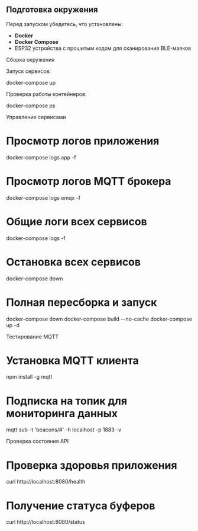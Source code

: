 ## Подготовка окружения

Перед запуском убедитесь, что установлены:
- **Docker**
- **Docker Compose**
- ESP32 устройства с прошитым кодом для сканирования BLE-маяков


Сборка окружения

Запуск сервисов:

docker-compose up

Проверка работы контейнеров:

docker-compose ps


Управление сервисами

# Просмотр логов приложения
docker-compose logs app -f

# Просмотр логов MQTT брокера
docker-compose logs emqx -f

# Общие логи всех сервисов
docker-compose logs -f

# Остановка всех сервисов
docker-compose down

# Полная пересборка и запуск
docker-compose down
docker-compose build --no-cache
docker-compose up -d


Тестирование MQTT

# Установка MQTT клиента
npm install -g mqtt

# Подписка на топик для мониторинга данных
mqtt sub -t 'beacons/#' -h localhost -p 1883 -v


Проверка состояния API
# Проверка здоровья приложения
curl http://localhost:8080/health

# Получение статуса буферов
curl http://localhost:8080/status